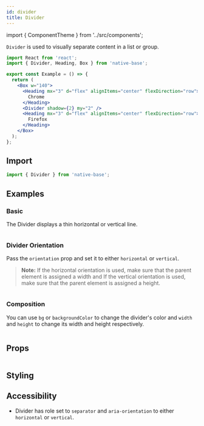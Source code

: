 ```yaml
---
id: divider
title: Divider
---
```


import { ComponentTheme } from '../src/components';

`Divider` is used to visually separate content in a list or group.

```jsx isShowcase
import React from 'react';
import { Divider, Heading, Box } from 'native-base';

export const Example = () => {
  return (
    <Box w="140">
      <Heading mx="3" d="flex" alignItems="center" flexDirection="row">
        Chrome
      </Heading>
      <Divider shadow={2} my="2" />
      <Heading mx="3" d="flex" alignItems="center" flexDirection="row">
        Firefox
      </Heading>
    </Box>
  );
};
```

## Import

```jsx
import { Divider } from 'native-base';
```

## Examples

### Basic

The Divider displays a thin horizontal or vertical line.

```ComponentSnackPlayer path=components,composites,Divider,Basic.tsx

```

### Divider Orientation

Pass the `orientation` prop and set it to either `horizontal` or `vertical`.

> **Note:** If the horizontal orientation is used, make sure that the parent element is assigned a width and If the vertical orientation is used, make sure that the parent element is assigned a height.

```ComponentSnackPlayer path=components,composites,Divider,Orientation.tsx

```

### Composition

You can use `bg` or `backgroundColor` to change the divider's color and `width` and `height` to change its width and height respectively.

```ComponentSnackPlayer path=components,composites,Divider,Composition.tsx

```

## Props

```ComponentPropTable path=composites,Divider,index.tsx

```

## Styling

<ComponentTheme name="divider" />

## Accessibility

- Divider has role set to `separator` and `aria-orientation` to either `horizontal` or `vertical`.
